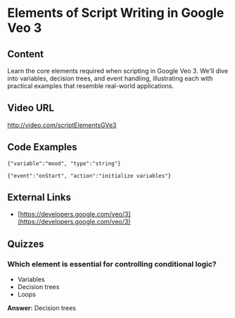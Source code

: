 # Elements of Script Writing in Google Veo 3

## Content

Learn the core elements required when scripting in Google Veo 3. We'll dive into variables, decision trees, and event handling, illustrating each with practical examples that resemble real-world applications.

## Video URL

http://video.com/scriptElementsGVe3

## Code Examples

```
{"variable":"mood", "type":"string"}
```

```
{"event":"onStart", "action":"initialize variables"}
```

## External Links

- [https://developers.google.com/veo/3](https://developers.google.com/veo/3)

## Quizzes

### Which element is essential for controlling conditional logic?

- Variables
- Decision trees
- Loops

**Answer:** Decision trees
